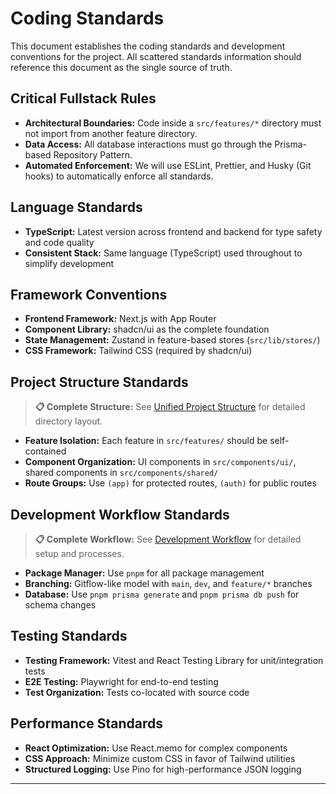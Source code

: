 # Coding Standards

This document establishes the coding standards and development conventions for the project. All scattered standards information should reference this document as the single source of truth.

## Critical Fullstack Rules

* **Architectural Boundaries:** Code inside a `src/features/*` directory must not import from another feature directory.
* **Data Access:** All database interactions must go through the Prisma-based Repository Pattern.
* **Automated Enforcement:** We will use ESLint, Prettier, and Husky (Git hooks) to automatically enforce all standards.

## Language Standards

* **TypeScript:** Latest version across frontend and backend for type safety and code quality
* **Consistent Stack:** Same language (TypeScript) used throughout to simplify development

## Framework Conventions

* **Frontend Framework:** Next.js with App Router
* **Component Library:** shadcn/ui as the complete foundation
* **State Management:** Zustand in feature-based stores (`src/lib/stores/`)
* **CSS Framework:** Tailwind CSS (required by shadcn/ui)

## Project Structure Standards

> **📋 Complete Structure:** See [Unified Project Structure](./12-unified-project-structure.md) for detailed directory layout.

* **Feature Isolation:** Each feature in `src/features/` should be self-contained
* **Component Organization:** UI components in `src/components/ui/`, shared components in `src/components/shared/`
* **Route Groups:** Use `(app)` for protected routes, `(auth)` for public routes

## Development Workflow Standards

> **📋 Complete Workflow:** See [Development Workflow](./13-development-workflow.md) for detailed setup and processes.

* **Package Manager:** Use `pnpm` for all package management
* **Branching:** Gitflow-like model with `main`, `dev`, and `feature/*` branches
* **Database:** Use `pnpm prisma generate` and `pnpm prisma db push` for schema changes

## Testing Standards

* **Testing Framework:** Vitest and React Testing Library for unit/integration tests
* **E2E Testing:** Playwright for end-to-end testing
* **Test Organization:** Tests co-located with source code

## Performance Standards

* **React Optimization:** Use React.memo for complex components
* **CSS Approach:** Minimize custom CSS in favor of Tailwind utilities
* **Structured Logging:** Use Pino for high-performance JSON logging

-----
